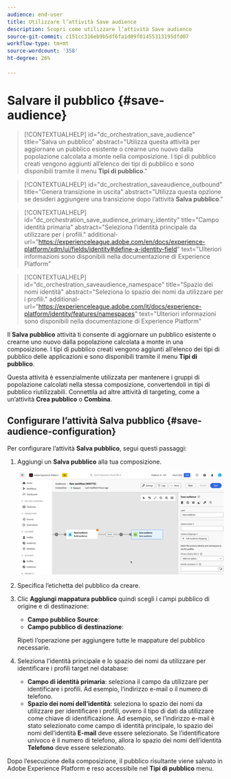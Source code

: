 ```yaml
---
audience: end-user
title: Utilizzare l’attività Save audience
description: Scopri come utilizzare l’attività Save audience
source-git-commit: c151cc316eb9b5df6fa1d09f01455313195dfd07
workflow-type: tm+mt
source-wordcount: '358'
ht-degree: 26%

---
```



# Salvare il pubblico {#save-audience}

>[!CONTEXTUALHELP]
>id="dc_orchestration_save_audience"
>title="Salva un pubblico"
>abstract="Utilizza questa attività per aggiornare un pubblico esistente o crearne uno nuovo dalla popolazione calcolata a monte nella composizione. I tipi di pubblico creati vengono aggiunti all’elenco dei tipi di pubblico e sono disponibili tramite il menu **Tipi di pubblico**."

>[!CONTEXTUALHELP]
>id="dc_orchestration_saveaudience_outbound"
>title="Genera transizione in uscita"
>abstract="Utilizza questa opzione se desideri aggiungere una transizione dopo l’attività **Salva pubblico**."

>[!CONTEXTUALHELP]
>id="dc_orchestration_save_audience_primary_identity"
>title="Campo identità primaria"
>abstract="Seleziona l’identità principale da utilizzare per i profili."
>additional-url="https://experienceleague.adobe.com/en/docs/experience-platform/xdm/ui/fields/identity#define-a-identity-field" text="Ulteriori informazioni sono disponibili nella documentazione di Experience Platform"

>[!CONTEXTUALHELP]
>id="dc_orchestration_saveaudience_namespace"
>title="Spazio dei nomi identità"
>abstract="Seleziona lo spazio dei nomi da utilizzare per i profili."
>additional-url="https://experienceleague.adobe.com/it/docs/experience-platform/identity/features/namespaces" text="Ulteriori informazioni sono disponibili nella documentazione di Experience Platform"

Il **Salva pubblico** attività ti consente di aggiornare un pubblico esistente o crearne uno nuovo dalla popolazione calcolata a monte in una composizione. I tipi di pubblico creati vengono aggiunti all’elenco dei tipi di pubblico delle applicazioni e sono disponibili tramite il menu **Tipi di pubblico**.

Questa attività è essenzialmente utilizzata per mantenere i gruppi di popolazione calcolati nella stessa composizione, convertendoli in tipi di pubblico riutilizzabili. Connettila ad altre attività di targeting, come a un’attività **Crea pubblico** o **Combina**.

## Configurare l’attività Salva pubblico {#save-audience-configuration}

Per configurare l’attività **Salva pubblico**, segui questi passaggi:

1. Aggiungi un **Salva pubblico** alla tua composizione.

   ![](../assets/save-audience.png)

1. Specifica l’etichetta del pubblico da creare.

1. Clic **Aggiungi mappatura pubblico** quindi scegli i campi pubblico di origine e di destinazione:

   * **Campo pubblico Source**:
   * **Campo pubblico di destinazione**:

   Ripeti l’operazione per aggiungere tutte le mappature del pubblico necessarie.

1. Seleziona l’identità principale e lo spazio dei nomi da utilizzare per identificare i profili target nel database:

   * **Campo di identità primaria**: seleziona il campo da utilizzare per identificare i profili. Ad esempio, l’indirizzo e-mail o il numero di telefono.
   * **Spazio dei nomi dell’identità**: seleziona lo spazio dei nomi da utilizzare per identificare i profili, ovvero il tipo di dati da utilizzare come chiave di identificazione. Ad esempio, se l’indirizzo e-mail è stato selezionato come campo di identità principale, lo spazio dei nomi dell’identità **E-mail** deve essere selezionato. Se l’identificatore univoco è il numero di telefono, allora lo spazio dei nomi dell’identità **Telefono** deve essere selezionato.

Dopo l’esecuzione della composizione, il pubblico risultante viene salvato in Adobe Experience Platform e reso accessibile nel **Tipi di pubblico** menu.

<!--

## Example{#save-audience-example}

The following example illustrates a simple audience update from targeting. A scheduler is added to run the workflow once a month. A query recovers all the profiles subscribed to the different application services available. The **Save audience** activity updates the audience by deleting profiles that have unsubscribed from the service since the last workflow execution and by adding the newly subscribed profiles.
-->
